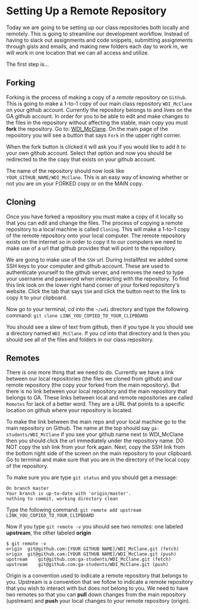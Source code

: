 # Setting Up a Remote Repository

Today we are going to be setting up our class repositories both locally and remotely. This is going to streamline our development workflow. Instead of having to slack out assignments and code snippets, submitting assignments through gists and emails, and making new folders each day to work in, we will work in one location that we can all access and utilize.

The first step is...

## Forking

Forking is the process of making a copy of a _remote_ repository on `Github`. This is going to make a 1-to-1 copy of our main class repository `WDI_McClane` on your github account. Currently the repository belongs to and lives on the GA github account. In order for you to be able to edit and make changes to the files in the repository without affecting the stable, main copy you must __fork__ the repository. Go to: [WDI_McClane](https://github.com/ga-students/WDI_McClane). On the main page of the repository you will see a button that says `Fork` in the upper right corner.

When the fork button is clicked it will ask you if you would like to add it to your own github account. Select that option and now you should be redirected to the the copy that exists on your github account.

The name of the repository should now look like `YOUR_GITHUB_NAME/WDI_McClane`. This is an easy way of knowing whether or not you are on your FORKED copy or on the MAIN copy.

## Cloning

Once you have forked a repository you must make a copy of it locally so that you can edit and change the files. The process of copying a remote repository to a local machine is called `Cloning`. This will make a 1-to-1 copy of the remote repository onto your local computer. The remote repository exists on the internet so in order to copy it to our computers we need to make use of a url that github provides that will point to the repository.

We are going to make use of the `SSH` url. During Installfest we added some SSH keys to your computer and github account. These are used to authenticate yourself to the github server, and removes the need to type your username and password when interacting with the repository. To find this link look on the lower right hand corner of your forked repository's website. Click the tab that says `SSH` and click the button next to the link to copy it to your clipboard.

Now go to your terminal, _cd_ into the `~/wdi` directory and type the following command: `git clone LINK_YOU_COPIED_TO_YOUR_CLIPBOARD`

You should see a slew of text from github, then if you type _ls_ you should see a directory named `WDI_McClane`. If you _cd_ into that directory and _ls_ then you should see all of the files and folders in our class repository.

## Remotes

There is one more thing that we need to do. Currently we have a link between our local repositories (the files we cloned from github) and our remote repository (the copy your forked from the main repository). But there is no link between your local repository and the main repository that belongs to GA. These links between local and remote repositories are called `Remotes` for lack of a better word. They are a URL that points to a specific location on github where your repository is located.

To make the link between the main repo and your local machine go to the main repository on Github. The name at the top should say `ga-students/WDI_McClane` if you see your github name next to WDI_McClane then you should click the url immediately under the repository name. DO NOT copy the ssh link from your fork again. Next, copy the SSH link from the bottom right side of the screen on the main repository to your clipboard. Go to terminal and make sure that you are in the directory of the local copy of the repository.

To make sure you are type `git status` and you should get a message:

```
On branch master
Your branch is up-to-date with 'origin/master'.
nothing to commit, working directory clean
```

Type the following command: `git remote add upstream LINK_YOU_COPIED_TO_YOUR_CLIPBOARD`

Now if you type `git remote -v` you should see two _remotes_: one labeled **upstream**, the other labeled **origin**

```
$ git remote -v
origin	git@github.com:[YOUR GITHUB NAME]/WDI_McClane.git (fetch)
origin	git@github.com:[YOUR GITHUB NAME]/WDI_McClane.git (push)
upstream	git@github.com:ga-students/WDI_McClane.git (fetch)
upstream	git@github.com:ga-students/WDI_McClane.git (push)
```

Origin is a convention used to indicate a remote repository that belongs to you. Upstream is a convention that we follow to indicate a remote repository that you wish to interact with but does not belong to you. We need to have two remotes so that you can **pull** down changes from the main repository (upstream) and **push** your local changes to your remote repository (origin).
